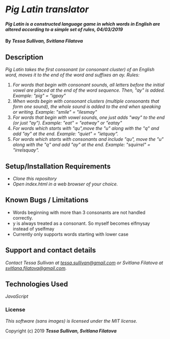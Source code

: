 # _Pig Latin translator_

#### _Pig Latin is a constructed language game in which words in English are altered according to a simple set of rules,  04/03/2019_

#### By _**Tessa Sullivan, Svitlana Filatova**_

## Description

_Pig Latin takes the first consonant (or consonant cluster) of an English word, moves it to the end of the word and suffixes an ay. Rules:_
1. _For words that begin with consonant sounds, all letters before the initial vowel are placed at the end of the word sequence. Then, "ay" is added. Example: "pig" = "igpay"_
2. _When words begin with consonant clusters (multiple consonants that form one sound), the whole sound is added to the end when speaking or writing. Example: "smile" = "ilesmay"_
3. _For words that begin with vowel sounds, one just adds "way" to the end (or just "ay"). Example: "eat" = "eatway" or "eatay"_
4. _For words which starts with "qu",move the "u" along with the "q" and add "ay" at the end. Example: "quiet" = "ietquay"._
5. _For words which starts with consonants and include "qu", move the "u" along with the "q" and add "ay" at the end. Example: "squirrel" = "irrelsquay"._

## Setup/Installation Requirements

* _Clone this repository_
* _Open index.html in a web browser of your choice._

## Known Bugs / Limitations

* Words beginning with more than 3 consonants are not handled correctly.
* y is always treated as a consonant.  So myself becomes elfmysay instead of yselfmay
* Currently only supports words starting with lower case

## Support and contact details

_Contact Tessa Sullivan at tessa.sullivan@gmail.com or Svitlana Filatova at svitlana.filatova@gmail.com._

## Technologies Used

_JavaScript_

### License

*This software (sans images) is licensed under the MIT license.*

Copyright (c) 2019 **_Tessa Sullivan, Svitlana Filatova_**
